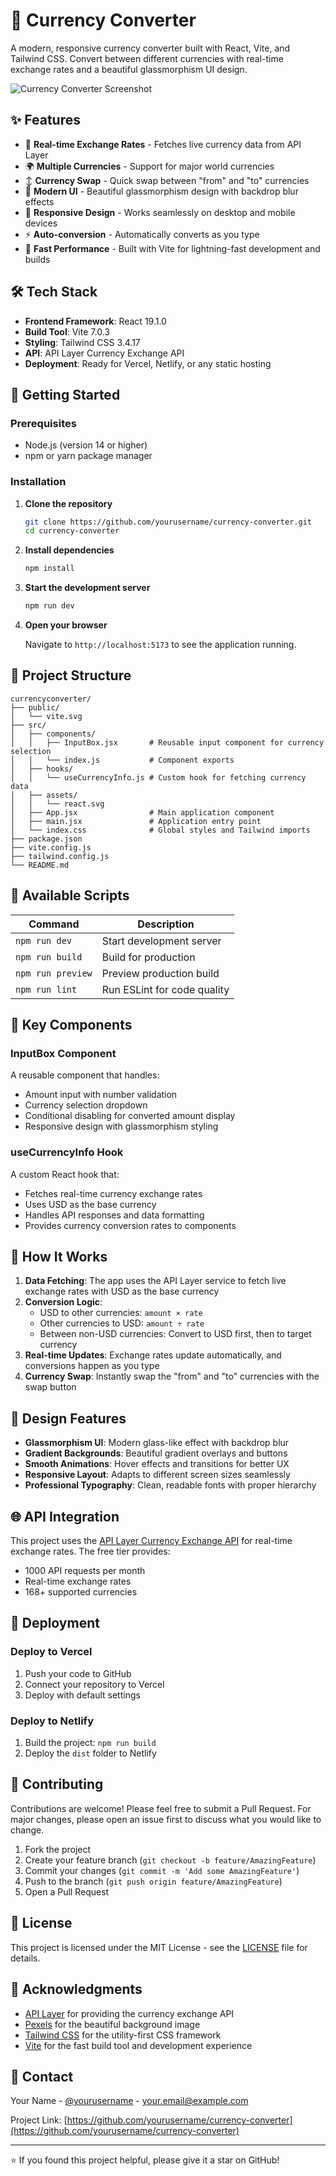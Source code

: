 # 💱 Currency Converter

A modern, responsive currency converter built with React, Vite, and Tailwind CSS. Convert between different currencies with real-time exchange rates and a beautiful glassmorphism UI design.

![Currency Converter Screenshot](https://images.pexels.com/photos/3532540/pexels-photo-3532540.jpeg?auto=compress&cs=tinysrgb&w=800&h=400&dpr=2)

## ✨ Features

- 🔄 **Real-time Exchange Rates** - Fetches live currency data from API Layer
- 🌍 **Multiple Currencies** - Support for major world currencies
- ↕️ **Currency Swap** - Quick swap between "from" and "to" currencies
- 🎨 **Modern UI** - Beautiful glassmorphism design with backdrop blur effects
- 📱 **Responsive Design** - Works seamlessly on desktop and mobile devices
- ⚡ **Auto-conversion** - Automatically converts as you type
- 🚀 **Fast Performance** - Built with Vite for lightning-fast development and builds

## 🛠️ Tech Stack

- **Frontend Framework**: React 19.1.0
- **Build Tool**: Vite 7.0.3
- **Styling**: Tailwind CSS 3.4.17
- **API**: API Layer Currency Exchange API
- **Deployment**: Ready for Vercel, Netlify, or any static hosting

## 🚀 Getting Started

### Prerequisites

- Node.js (version 14 or higher)
- npm or yarn package manager

### Installation

1. **Clone the repository**
   ```bash
   git clone https://github.com/yourusername/currency-converter.git
   cd currency-converter
   ```

2. **Install dependencies**
   ```bash
   npm install
   ```

3. **Start the development server**
   ```bash
   npm run dev
   ```

4. **Open your browser**
   
   Navigate to `http://localhost:5173` to see the application running.

## 📁 Project Structure

```
currencyconverter/
├── public/
│   └── vite.svg
├── src/
│   ├── components/
│   │   ├── InputBox.jsx       # Reusable input component for currency selection
│   │   └── index.js           # Component exports
│   ├── hooks/
│   │   └── useCurrencyInfo.js # Custom hook for fetching currency data
│   ├── assets/
│   │   └── react.svg
│   ├── App.jsx                # Main application component
│   ├── main.jsx               # Application entry point
│   └── index.css              # Global styles and Tailwind imports
├── package.json
├── vite.config.js
├── tailwind.config.js
└── README.md
```

## 🔧 Available Scripts

| Command | Description |
|---------|-------------|
| `npm run dev` | Start development server |
| `npm run build` | Build for production |
| `npm run preview` | Preview production build |
| `npm run lint` | Run ESLint for code quality |

## 🎯 Key Components

### InputBox Component
A reusable component that handles:
- Amount input with number validation
- Currency selection dropdown
- Conditional disabling for converted amount display
- Responsive design with glassmorphism styling

### useCurrencyInfo Hook
A custom React hook that:
- Fetches real-time currency exchange rates
- Uses USD as the base currency
- Handles API responses and data formatting
- Provides currency conversion rates to components

## 🔄 How It Works

1. **Data Fetching**: The app uses the API Layer service to fetch live exchange rates with USD as the base currency
2. **Conversion Logic**: 
   - USD to other currencies: `amount × rate`
   - Other currencies to USD: `amount ÷ rate`
   - Between non-USD currencies: Convert to USD first, then to target currency
3. **Real-time Updates**: Exchange rates update automatically, and conversions happen as you type
4. **Currency Swap**: Instantly swap the "from" and "to" currencies with the swap button

## 🎨 Design Features

- **Glassmorphism UI**: Modern glass-like effect with backdrop blur
- **Gradient Backgrounds**: Beautiful gradient overlays and buttons
- **Smooth Animations**: Hover effects and transitions for better UX
- **Responsive Layout**: Adapts to different screen sizes seamlessly
- **Professional Typography**: Clean, readable fonts with proper hierarchy

## 🌐 API Integration

This project uses the [API Layer Currency Exchange API](https://apilayer.net/api) for real-time exchange rates. The free tier provides:
- 1000 API requests per month
- Real-time exchange rates
- 168+ supported currencies

## 🚀 Deployment

### Deploy to Vercel
1. Push your code to GitHub
2. Connect your repository to Vercel
3. Deploy with default settings

### Deploy to Netlify
1. Build the project: `npm run build`
2. Deploy the `dist` folder to Netlify

## 🤝 Contributing

Contributions are welcome! Please feel free to submit a Pull Request. For major changes, please open an issue first to discuss what you would like to change.

1. Fork the project
2. Create your feature branch (`git checkout -b feature/AmazingFeature`)
3. Commit your changes (`git commit -m 'Add some AmazingFeature'`)
4. Push to the branch (`git push origin feature/AmazingFeature`)
5. Open a Pull Request

## 📝 License

This project is licensed under the MIT License - see the [LICENSE](LICENSE) file for details.

## 🙏 Acknowledgments

- [API Layer](https://apilayer.net/) for providing the currency exchange API
- [Pexels](https://www.pexels.com/) for the beautiful background image
- [Tailwind CSS](https://tailwindcss.com/) for the utility-first CSS framework
- [Vite](https://vitejs.dev/) for the fast build tool and development experience

## 📧 Contact

Your Name - [@yourusername](https://twitter.com/yourusername) - your.email@example.com

Project Link: [https://github.com/yourusername/currency-converter](https://github.com/yourusername/currency-converter)

---

⭐ If you found this project helpful, please give it a star on GitHub!
